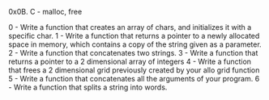 0x0B. C - malloc, free

0 - Write a function that creates an array of chars, and initializes it with a specific char.
1 - Write a function that returns a pointer to a newly allocated space in memory, which contains a copy of the string given as a parameter.
2 - Write a function that concatenates two strings.
3 - Write a function that returns a pointer to a 2 dimensional array of integers
4 - Write a function that frees a 2 dimensional grid previously created by your allo grid function
5 - Write a function that concatenates all the arguments of your program.
6 - Write a function that splits a string into words.

